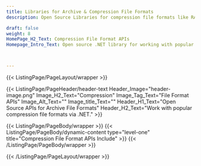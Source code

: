 ```yaml
---
title: Libraries for Archive & Compression File Formats
description: Open Source Libraries for compression file formats like RAR, 7-zip, Zip, Tar, GZip & BZip2. Compress & decompress files via APIs.

draft: false
weight: 8
HomePage_H2_Text: Compression File Format APIs
Homepage_Intro_Text: Open source .NET library for working with popular compression file formats like RAR, 7ZIP, ZIP, TAR & more.



---
```


{{< ListingPage/PageLayout/wrapper >}}

{{< ListingPage/PageHeader/header-text
Header_Image="header-image.png"
Image_H2_Text="Compression"
Image_Tag_Text="File Format APIs"
Image_Alt_Text=""
Image_title_Text=""
Header_H1_Text="Open Source APIs for Archive File Formats"
Header_H2_Text="Work with popular compression file formats via .NET." >}}

{{< ListingPage/PageBody/wrapper >}}
{{< ListingPage/PageBody/dynamic-content type="level-one" title="Compression File Format APIs Include" >}}
{{< /ListingPage/PageBody/wrapper >}}

{{< /ListingPage/PageLayout/wrapper >}}